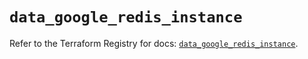 # `data_google_redis_instance`

Refer to the Terraform Registry for docs: [`data_google_redis_instance`](https://registry.terraform.io/providers/hashicorp/google/5.28.0/docs/data-sources/redis_instance).
